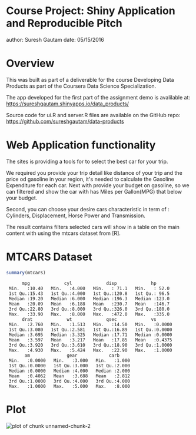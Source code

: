 Course Project: Shiny Application and Reproducible Pitch
========================================================
author: Suresh Gautam 
date: 05/15/2016

Overview
========================================================

This was built as part of a deliverable for the course Developing Data Products as part of the Coursera Data Science Specialization.

The app developed for the first part of the assignment demo is avalilable at: https://sureshgautam.shinyapps.io/data_products/

Source code for ui.R and server.R files are available on the GitHub repo: https://github.com/sureshgautam/data-products

Web Application functionality
========================================================

The sites is providing a tools for to select the best car for your trip.

We required you provide your trip detail like distance of your trip and the price od gasoline in your region, it's needed to calculate the Gasoline Expenditure for each car. Next with provide your budget on gasoline, so we can filtered and show the car with has Miles per Gallon(MPG) that below your budget.

Second, you can choose your desire cars characteristic in term of : Cylinders, Displacement, Horse Power and Transmission.

The result contains filters selected cars will show in a table on the main content with using the mtcars dataset from [R].


MTCARS Dataset
========================================================


```r
summary(mtcars)
```

```
      mpg             cyl             disp             hp       
 Min.   :10.40   Min.   :4.000   Min.   : 71.1   Min.   : 52.0  
 1st Qu.:15.43   1st Qu.:4.000   1st Qu.:120.8   1st Qu.: 96.5  
 Median :19.20   Median :6.000   Median :196.3   Median :123.0  
 Mean   :20.09   Mean   :6.188   Mean   :230.7   Mean   :146.7  
 3rd Qu.:22.80   3rd Qu.:8.000   3rd Qu.:326.0   3rd Qu.:180.0  
 Max.   :33.90   Max.   :8.000   Max.   :472.0   Max.   :335.0  
      drat             wt             qsec             vs        
 Min.   :2.760   Min.   :1.513   Min.   :14.50   Min.   :0.0000  
 1st Qu.:3.080   1st Qu.:2.581   1st Qu.:16.89   1st Qu.:0.0000  
 Median :3.695   Median :3.325   Median :17.71   Median :0.0000  
 Mean   :3.597   Mean   :3.217   Mean   :17.85   Mean   :0.4375  
 3rd Qu.:3.920   3rd Qu.:3.610   3rd Qu.:18.90   3rd Qu.:1.0000  
 Max.   :4.930   Max.   :5.424   Max.   :22.90   Max.   :1.0000  
       am              gear            carb      
 Min.   :0.0000   Min.   :3.000   Min.   :1.000  
 1st Qu.:0.0000   1st Qu.:3.000   1st Qu.:2.000  
 Median :0.0000   Median :4.000   Median :2.000  
 Mean   :0.4062   Mean   :3.688   Mean   :2.812  
 3rd Qu.:1.0000   3rd Qu.:4.000   3rd Qu.:4.000  
 Max.   :1.0000   Max.   :5.000   Max.   :8.000  
```

Plot
========================================================

![plot of chunk unnamed-chunk-2](ui-figure/unnamed-chunk-2-1.png)
